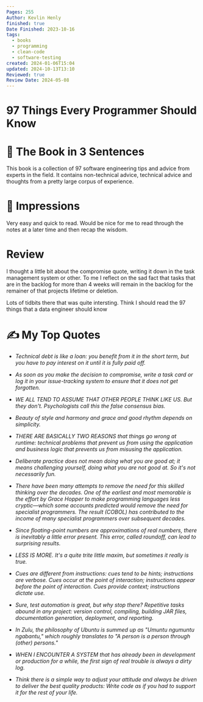 ```yaml
---
Pages: 255
Author: Kevlin Henly
finished: true
Date Finished: 2023-10-16
tags:
  - books
  - programming
  - clean-code
  - software-testing
created: 2024-01-06T15:04
updated: 2024-10-13T13:10
Reviewed: true
Review Date: 2024-05-08
---
```

# 97 Things Every Programmer Should Know



# 🚀 The Book in 3 Sentences
This book is a collection of 97 software engineering tips and advice from experts in the field. It contains non-technical advice, technical advice and thoughts from a pretty large corpus of experience.

# 🎨 Impressions
Very easy and quick to read. Would be nice for me to read through the notes at a later time and then recap the wisdom.

# Review 
I thought a little bit about the compromise quote, writing it down in the task management system or other. To me I reflect on the sad fact that tasks that are in the backlog for more than 4 weeks will remain in the backlog for the remainer of that projects lifetime or deletion. 


Lots of tidbits there that was quite intersting. Think I should read the 97 things that a data engineer should know 
# ✍️ My Top  Quotes
- *Technical debt is like a loan: you benefit from it in the short term, but you have to pay interest on it until it is fully paid off.* 
 
- *As soon as you make the decision to compromise, write a task card or log it in your issue-tracking system to ensure that it does not get forgotten.*
 
- *WE ALL TEND TO ASSUME THAT OTHER PEOPLE THINK LIKE US. But they don't. Psychologists call this the false consensus bias.* 
 
- *Beauty of style and harmony and grace and good rhythm depends on simplicity.* 
 
- *THERE ARE BASICALLY TWO REASONS that things go wrong at runtime: technical problems that prevent us from using the application and business logic that prevents us from misusing the application.* 
 
- *Deliberate practice does not mean doing what you are good at; it means challenging yourself, doing what you are not good at. So it's not necessarily fun.* 
 
- *There have been many attempts to remove the need for this skilled thinking over the decades. One of the earliest and most memorable is the effort by Grace Hopper to make programming languages less cryptic—which some accounts predicted would remove the need for specialist programmers. The result (COBOL) has contributed to the income of many specialist programmers over subsequent decades.* 
 
- *Since floating-point numbers are approximations of real numbers, there is inevitably a little error present. This error, called roundoff, can lead to surprising results.* 
 
- *LESS IS MORE. It's a quite trite little maxim, but sometimes it really is true.* 
 
- *Cues are different from instructions: cues tend to be hints; instructions are verbose. Cues occur at the point of interaction; instructions appear before the point of interaction. Cues provide context; instructions dictate use.* 
 
- *Sure, test automation is great, but why stop there? Repetitive tasks abound in any project: version control, compiling, building JAR files, documentation generation, deployment, and reporting.* 
 
- *In Zulu, the philosophy of Ubuntu is summed up as "Umuntu ngumuntu ngabantu," which roughly translates to "A person is a person through (other) persons."* 
 
- *WHEN I ENCOUNTER A SYSTEM that has already been in development or production for a while, the first sign of real trouble is always a dirty log.* 
 
- *Think there is a simple way to adjust your attitude and always be driven to deliver the best quality products: Write code as if you had to support it for the rest of your life.* 
 

